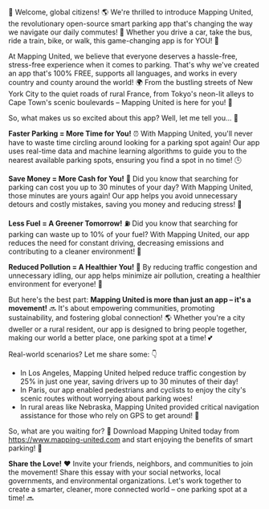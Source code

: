🎉 Welcome, global citizens! 🌎 We're thrilled to introduce Mapping United, the revolutionary open-source smart parking app that's changing the way we navigate our daily commutes! 🚗 Whether you drive a car, take the bus, ride a train, bike, or walk, this game-changing app is for YOU! 🤩

At Mapping United, we believe that everyone deserves a hassle-free, stress-free experience when it comes to parking. That's why we've created an app that's 100% FREE, supports all languages, and works in every country and county around the world! 🌍 From the bustling streets of New York City to the quiet roads of rural France, from Tokyo's neon-lit alleys to Cape Town's scenic boulevards – Mapping United is here for you! 🌆

So, what makes us so excited about this app? Well, let me tell you... 🤔

**Faster Parking = More Time for You!** ⏰ With Mapping United, you'll never have to waste time circling around looking for a parking spot again! Our app uses real-time data and machine learning algorithms to guide you to the nearest available parking spots, ensuring you find a spot in no time! 🕒

**Save Money = More Cash for You!** 💸 Did you know that searching for parking can cost you up to 30 minutes of your day? With Mapping United, those minutes are yours again! Our app helps you avoid unnecessary detours and costly mistakes, saving you money and reducing stress! 🙏

**Less Fuel = A Greener Tomorrow!** ⛽️ Did you know that searching for parking can waste up to 10% of your fuel? With Mapping United, our app reduces the need for constant driving, decreasing emissions and contributing to a cleaner environment! 🌿

**Reduced Pollution = A Healthier You!** 💨 By reducing traffic congestion and unnecessary idling, our app helps minimize air pollution, creating a healthier environment for everyone! 👥

But here's the best part: **Mapping United is more than just an app – it's a movement!** 🔜 It's about empowering communities, promoting sustainability, and fostering global connection! 🌎 Whether you're a city dweller or a rural resident, our app is designed to bring people together, making our world a better place, one parking spot at a time! 💕

Real-world scenarios? Let me share some: 👇

* In Los Angeles, Mapping United helped reduce traffic congestion by 25% in just one year, saving drivers up to 30 minutes of their day!
* In Paris, our app enabled pedestrians and cyclists to enjoy the city's scenic routes without worrying about parking woes!
* In rural areas like Nebraska, Mapping United provided critical navigation assistance for those who rely on GPS to get around! 📱

So, what are you waiting for? 🤔 Download Mapping United today from https://www.mapping-united.com and start enjoying the benefits of smart parking! 🎉

**Share the Love!** ❤️ Invite your friends, neighbors, and communities to join the movement! Share this essay with your social networks, local governments, and environmental organizations. Let's work together to create a smarter, cleaner, more connected world – one parking spot at a time! 🔜